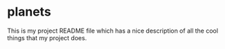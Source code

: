 # planets

This is my project README file which has a nice description of all the cool things that my project does.
